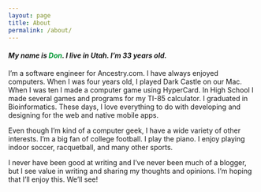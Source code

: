```yaml
---
layout: page
title: About
permalink: /about/
---
```


#### **_My name is <span style='color:#093'>Don</span>. I live in Utah. I’m 33 years old._**

I’m a software engineer for Ancestry.com. I have always enjoyed computers. When I was four years old, I played Dark Castle on our Mac. When I was ten I made a computer game using HyperCard. In High School I made several games and programs for my TI-85 calculator. I graduated in Bioinformatics. These days, I love everything to do with developing and designing for the web and native mobile apps.

Even though I’m kind of a computer geek, I have a wide variety of other interests. I’m a big fan of college football. I play the piano. I enjoy playing indoor soccer, racquetball, and many other sports.

I never have been good at writing and I’ve never been much of a blogger, but I see value in writing and sharing my thoughts and opinions. I’m hoping that I’ll enjoy this.  We’ll see!

